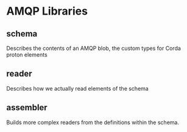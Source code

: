 # AMQP Libraries

## schema

Describes the contents of an AMQP blob, the custom types for Corda proton
elements

## reader

Describes how we actually read elements of the schema

## assembler

Builds more complex readers from the definitions within the schema.

